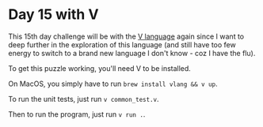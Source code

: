 # Day 15 with V

This 15th day challenge will be with the [V language](https://vlang.io) again
since I want to deep further in the exploration of this language (and still have
too few energy to switch to a brand new language I don't know - coz I have the
flu).

To get this puzzle working, you'll need V to be installed.

On MacOS, you simply have to run `brew install vlang && v up`.

To run the unit tests, just run `v common_test.v`.

Then to run the program, just run `v run .`.